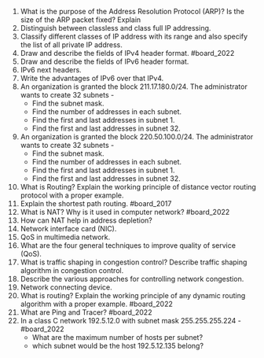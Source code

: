1. What is the purpose of the Address Resolution Protocol (ARP)? Is the size of the ARP packet fixed? Explain
2. Distinguish between classless and class full IP addressing.
3. Classify different classes of IP address with its range and also specify the list of all private IP address.
4. Draw and describe the fields of  IPv4 header format. #board_2022 
5. Draw and describe the fields of IPv6 header format.
6. IPv6 next headers.
7. Write the advantages of IPv6 over that IPv4.
8. An organization is granted the block 211.17.180.0/24. The administrator wants to create 32 subnets -
	- Find the subnet mask.
	- Find the number of addresses in each subnet.
	- Find the first and last addresses in subnet 1.
	- Find the first and last addresses in subnet 32.
9. An organization is granted the block 220.50.100.0/24. The administrator wants to create 32 subnets -
	- Find the subnet mask.
	- Find the number of addresses in each subnet.
	- Find the first and last addresses in subnet 1.
	- Find the first and last addresses in subnet 32.
10. What is Routing? Explain the working principle of distance vector routing protocol with a proper example.
11. Explain the shortest path routing. #board_2017 
12. What is NAT? Why is it used in computer network? #board_2022 
13. How can NAT help in address depletion?
14. Network interface card (NIC).
15. QoS in multimedia network.
16. What are the four general techniques to improve quality of service (QoS).
17. What is traffic shaping in congestion control? Describe traffic shaping algorithm in congestion control.
18. Describe the various approaches for controlling network congestion.
19. Network connecting device.
20. What is routing? Explain the working principle of any dynamic routing algorithm with a proper example. #board_2022 
21. What are Ping and Tracer? #board_2022 
22. In a class C network 192.5.12.0 with subnet mask 255.255.255.224 - #board_2022 
	- What are the maximum number of hosts per subnet?
	- which subnet would be the host 192.5.12.135 belong?
